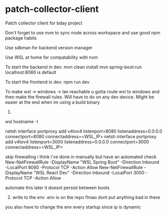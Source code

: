 # patch-collector-client
Patch collector client for bday project

Don't forget to use nvm to sync node across workspace and use good npm package habits

Use sdkman for backend version manager

Use WSL at home for compatability with nvm

To start the backend in dev:
mvn clean install
mvn spring-boot:run
localhost:8080 is default

To start the frontend in dev:
npm run dev

To make wsl -> windows -> lan reachable u gotta route wsl to windows and then make the firewall rules. Will have to do on any dev device. Might be easier at the end when im using a build binary

1)
wsl hostname -I

netsh interface portproxy add v4tov4 listenport=8080 listenaddress=0.0.0.0 connectport=8080 connectaddress=<WSL_IP>
netsh interface portproxy add v4tov4 listenport=3000 listenaddress=0.0.0.0 connectport=3000 connectaddress=<WSL_IP>

skip firewalling i think i've done in manually but have an automated check
New-NetFirewallRule -DisplayName "WSL Spring Boot" -Direction Inbound -LocalPort 8080 -Protocol TCP -Action Allow
New-NetFirewallRule -DisplayName "WSL React Dev" -Direction Inbound -LocalPort 3000 -Protocol TCP -Action Allow

automate this later it doesnt persist between boots

2) write to the env
.env is on the repo flmao dont put anything bad in there

you also have to change the env every startup since ip is dynamic